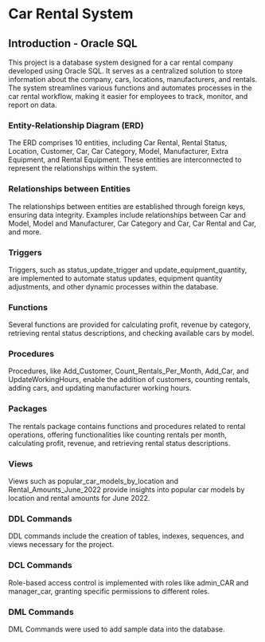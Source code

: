 # Car Rental System 
## Introduction - Oracle SQL
This project is a database system designed for a car rental company developed using Oracle SQL. It serves as a centralized solution to store information about the company, cars, locations, manufacturers, and rentals. The system streamlines various functions and automates processes in the car rental workflow, making it easier for employees to track, monitor, and report on data.

### Entity-Relationship Diagram (ERD)
The ERD comprises 10 entities, including Car Rental, Rental Status, Location, Customer, Car, Car Category, Model, Manufacturer, Extra Equipment, and Rental Equipment. These entities are interconnected to represent the relationships within the system.

### Relationships between Entities
The relationships between entities are established through foreign keys, ensuring data integrity. Examples include relationships between Car and Model, Model and Manufacturer, Car Category and Car, Car Rental and Car, and more.

### Triggers
Triggers, such as status_update_trigger and update_equipment_quantity, are implemented to automate status updates, equipment quantity adjustments, and other dynamic processes within the database.

### Functions
Several functions are provided for calculating profit, revenue by category, retrieving rental status descriptions, and checking available cars by model.

### Procedures
Procedures, like Add_Customer, Count_Rentals_Per_Month, Add_Car, and UpdateWorkingHours, enable the addition of customers, counting rentals, adding cars, and updating manufacturer working hours.

### Packages
The rentals package contains functions and procedures related to rental operations, offering functionalities like counting rentals per month, calculating profit, revenue, and retrieving rental status descriptions.

### Views
Views such as popular_car_models_by_location and Rental_Amounts_June_2022 provide insights into popular car models by location and rental amounts for June 2022.

### DDL Commands
DDL commands include the creation of tables, indexes, sequences, and views necessary for the project.

### DCL Commands
Role-based access control is implemented with roles like admin_CAR and manager_car, granting specific permissions to different roles.

### DML Commands 
DML Commands were used to add sample data into the database.

